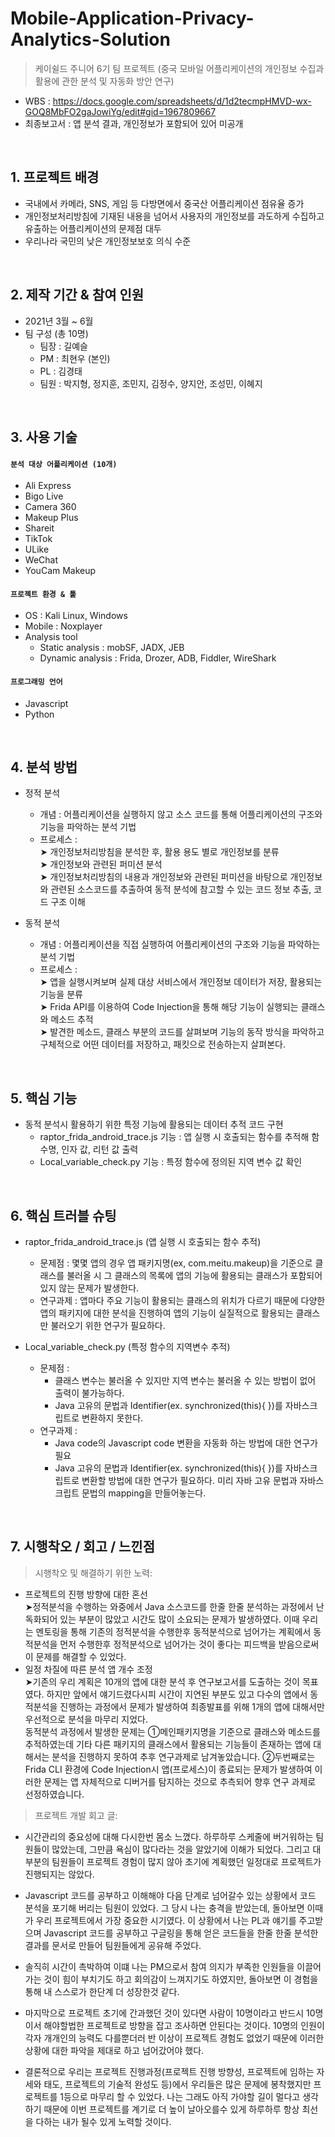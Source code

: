 # Mobile-Application-Privacy-Analytics-Solution
>케이쉴드 주니어 6기 팀 프로젝트 (중국 모바일 어플리케이션의 개인정보 수집과 활용에 관한 분석 및 자동화 방안 연구)
- WBS : https://docs.google.com/spreadsheets/d/1d2tecmpHMVD-wx-GOQ8MbFO2gaJowiYg/edit#gid=1967809667
- 최종보고서 : 앱 분석 결과, 개인정보가 포함되어 있어 미공개
</br>

## 1. 프로젝트 배경
  - 국내에서 카메라, SNS, 게임 등 다방면에서 중국산 어플리케이션 점유율 증가
  - 개인정보처리방침에 기재된 내용을 넘어서 사용자의 개인정보를 과도하게 수집하고 유출하는 어플리케이션의 문제점 대두
  - 우리나라 국민의 낮은 개인정보보호 의식 수준

</br>

## 2. 제작 기간 & 참여 인원  
- 2021년 3월 ~ 6월  
- 팀 구성 (총 10명)
    - 팀장 : 길예슬 
    - PM : 최현우 (본인)   
    - PL : 김경태 
    - 팀원 : 박지형, 정지훈, 조민지, 김정수, 양지안, 조성민, 이혜지  
</br>

## 3. 사용 기술
#### `분석 대상 어플리케이션 (10개)`
  - Ali Express
  - Bigo Live
  - Camera 360
  - Makeup Plus
  - Shareit
  - TikTok
  - ULike
  - WeChat
  - YouCam Makeup

#### `프로젝트 환경 & 툴`  
  - OS : Kali Linux, Windows
  - Mobile : Noxplayer
  - Analysis tool 
      - Static analysis : mobSF, JADX, JEB     
      - Dynamic analysis : Frida, Drozer, ADB, Fiddler, WireShark   
   
#### `프로그래밍 언어`
  - Javascript
  - Python

</br>


## 4. 분석 방법
  - 정적 분석 
    - 개념 : 어플리케이션을 실행하지 않고 소스 코드를 통해 어플리케이션의 구조와 기능을 파악하는 분석 기법
    - 프로세스 :  
      ➤ 개인정보처리방침을 분석한 후, 활용 용도 별로 개인정보를 분류  
      ➤ 개인정보와 관련된 퍼미션 분석  
      ➤ 개인정보처리방침의 내용과 개인정보와 관련된 퍼미션을 바탕으로 개인정보와 관련된 소스코드를 추출하여 동적 분석에 참고할 수 있는 코드 정보 추출, 코드 구조 이해

  - 동적 분석 
    - 개념 : 어플리케이션을 직접 실행하여 어플리케이션의 구조와 기능을 파악하는 분석 기법
    - 프로세스 :  
      ➤ 앱을 실행시켜보며 실제 대상 서비스에서 개인정보 데이터가 저장, 활용되는 기능을 분류  
      ➤ Frida API를 이용하여 Code Injection을 통해 해당 기능이 실행되는 클래스와 메소드 추적  
      ➤ 발견한 메소드, 클래스 부분의 코드를 살펴보며 기능의 동작 방식을 파악하고 구체적으로 어떤 데이터를 저장하고, 패킷으로 전송하는지 살펴본다.

</br>

## 5. 핵심 기능
  - 동적 분석시 활용하기 위한 특정 기능에 활용되는 데이터 추적 코드 구현
    - raptor_frida_android_trace.js 기능 : 앱 실행 시 호출되는 함수를 추적해 함수명, 인자 값, 리턴 값 출력
    - Local_variable_check.py 기능 : 특정 함수에 정의된 지역 변수 값 확인
</br>

## 6. 핵심 트러블 슈팅
  - raptor_frida_android_trace.js (앱 실행 시 호출되는 함수 추적)
    - 문제점 : 몇몇 앱의 경우 앱 패키지명(ex, com.meitu.makeup)을 기준으로 클래스를 불러올 시 그 클래스의 목록에 앱의 기능에 활용되는 클래스가 포함되어 있지 않는 문제가 발생한다.
    - 연구과제 : 앱마다 주요 기능이 활용되는 클래스의 위치가 다르기 때문에 다양한 앱의 패키지에 대한 분석을 진행하여 앱의 기능이 실질적으로 활용되는 클래스만 불러오기 위한 연구가 필요하다.
  
  - Local_variable_check.py (특정 함수의 지역변수 추적)
    - 문제점 :
      - 클래스 변수는 불러올 수 있지만 지역 변수는 불러올 수 있는 방법이 없어 출력이 불가능하다. 
      - Java 고유의 문법과 Identifier(ex. synchronized(this){ })를 자바스크립트로 변환하지 못한다.
    - 연구과제 : 
      - Java code의 Javascript code 변환을 자동화 하는 방법에 대한 연구가 필요
      - Java 고유의 문법과 Identifier(ex. synchronized(this){ })를 자바스크립트로 변환할 방법에 대한 연구가 필요하다. 미리 자바 고유 문법과 자바스크립트 문법의 mapping을 만들어놓는다.

</br>

## 7. 시행착오 / 회고 / 느낀점
>시행착오 및 해결하기 위한 노력:  
 - 프로젝트의 진행 방향에 대한 혼선  
   ➤정적분석을 수행하는 와중에서 Java 소스코드를 한줄 한줄 분석하는 과정에서 난독화되어 있는 부분이 많았고 시간도 많이 소요되는 문제가 발생하였다. 이때 우리는 멘토링을 통해 기존의 정적분석을 수행한후 동적분석으로 넘어가는 계획에서 동적분석을 먼저 수행한후 정적분석으로 넘어가는 것이 좋다는 피드백을 받음으로써 이 문제를 해결할 수 있었다.
 - 일정 차질에 따른 분석 앱 개수 조정   
   ➤기존의 우리 계획은 10개의 앱에 대한 분석 후 연구보고서를 도출하는 것이 목표였다. 하지만 앞에서 얘기드렸다시피 시간이 지연된 부분도 있고 다수의 앱에서 동적분석을 진행하는 과정에서 문제가 발생하여 최종발표를 위해 1개의 앱에 대해서만 우선적으로 분석을 마무리 지었다.  
   동적분석 과정에서 발생한 문제는 ①메인패키지명을 기준으로 클래스와 메소드를 추적하였는데 기타 다른 패키지의 클래스에서 활용되는 기능들이 존재하는 앱에 대해서는 분석을 진행하지 못하여 추후 연구과제로 남겨놓았습니다. ②두번째로는 Frida CLI 환경에 Code Injection시 앱(프로세스)이 종료되는 문제가 발생하여 이러한 문제는 앱 자체적으로 디버거를 탐지하는 것으로 추측되어 향후 연구 과제로 선정하였습니다.     

>프로젝트 개발 회고 글:  
 - 시간관리의 중요성에 대해 다시한번 몸소 느꼈다. 하루하루 스케줄에 버거워하는 팀원들이 많았는데, 그만큼 욕심이 많다라는 것을 알았기에 이해가 되었다. 그리고 대부분의 팀원들이 프로젝트 경험이 많지 않아 초기에 계획했던 일정대로 프로젝트가 진행되지는 않았다.
  
 - Javascript 코드를 공부하고 이해해야 다음 단계로 넘어갈수 있는 상황에서 코드 분석을 포기해 버리는 팀원이 있었다.
그 당시 나는 충격을 받았는데, 돌아보면 이때가 우리 프로젝트에서 가장 중요한 시기였다.
이 상황에서 나는 PL과 얘기를 주고받으며 Javascript 코드를 공부하고 구글링을 통해 얻은 코드들을 한줄 한줄 분석한 결과를 문서로 만들어 팀원들에게 공유해 주었다.

 - 솔직히 시간이 촉박하여 이떄 나는 PM으로서 참여 의지가 부족한 인원들을 이끌어가는 것이 힘이 부치기도 하고 회의감이 느껴지기도 하였지만, 돌아보면 이 경험을 통해 내 스스로가 한단계 더 성장한것 같다.

 - 마지막으로 프로젝트 초기에 간과했던 것이 있다면 사람이 10명이라고 반드시 10명이서 해야할법한 프로젝트로 방향을 잡고 조사하면 안된다는 것이다. 10명의 인원이 각자 개개인의 능력도 다를뿐더러 반 이상이 프로젝트 경험도 없었기 때문에 이러한 상황에 대한 파악을 제대로 하고 넘어갔어야 했다.

 - 결론적으로 우리는 프로젝트 진행과정(프로젝트 진행 방향성, 프로젝트에 임하는 자세와 태도, 프로젝트의 기술적 완성도 등)에서 우리들은 많은 문제에 봉착했지만 프로젝트를 1등으로 마무리 할 수 있었다.
나는 그래도 아직 가야할 길이 멀다고 생각하기 때문에 이번 프로젝트를 계기로 더 높이 날아오를수 있게 하루하루 항상 최선을 다하는 내가 될수 있게 노력할 것이다.
